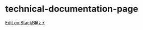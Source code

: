 # technical-documentation-page

[Edit on StackBlitz ⚡️](https://stackblitz.com/edit/web-platform-usg7zs)